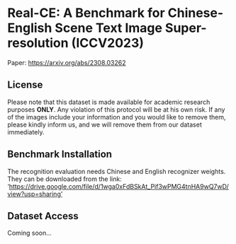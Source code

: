 # Real-CE: A Benchmark for Chinese-English Scene Text Image Super-resolution (ICCV2023)
Paper: https://arxiv.org/abs/2308.03262

## License
Please note that this dataset is made available for academic research purposes **ONLY**. Any violation of this protocol will be at his own risk. If any of the images include your information and you would like to remove them, please kindly inform us, and we will remove them from our dataset immediately.

## Benchmark Installation

The recognition evaluation needs Chinese and English recognizer weights. They can be downloaded from the link: ‘https://drive.google.com/file/d/1wga0xFdBSkAt_Pif3wPMG4tnHA9wQ7wD/view?usp=sharing’

## Dataset Access
Coming soon...

